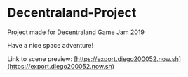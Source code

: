 # Decentraland-Project
Project made for Decentraland Game Jam 2019

Have a nice space adventure!

Link to scene preview: [https://export.diego200052.now.sh](https://export.diego200052.now.sh)
